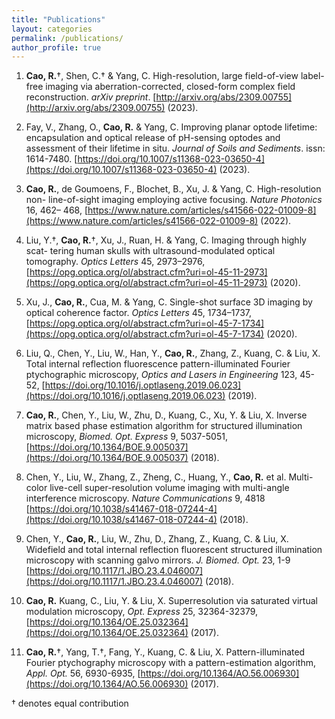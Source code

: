 ```yaml
---
title: "Publications"
layout: categories
permalink: /publications/
author_profile: true
---
```


1. **Cao, R.**†, Shen, C.† & Yang, C. High-resolution, large field-of-view label-free imaging via aberration-corrected, closed-form complex field reconstruction. *arXiv preprint*. [http://arxiv.org/abs/2309.00755](http://arxiv.org/abs/2309.00755) (2023).

2. Fay, V., Zhang, O., **Cao, R.** & Yang, C. Improving planar optode lifetime: encapsulation and optical release of pH-sensing optodes and assessment of their lifetime in situ. *Journal of Soils and Sediments*. issn: 1614-7480. [https://doi.org/10.1007/s11368-023-03650-4](https://doi.org/10.1007/s11368-023-03650-4) (2023). 

3.  **Cao, R.**, de Goumoens, F., Blochet, B., Xu, J. & Yang, C. High-resolution non- line-of-sight imaging employing active focusing. *Nature Photonics* 16, 462– 468, [https://www.nature.com/articles/s41566-022-01009-8](https://www.nature.com/articles/s41566-022-01009-8) (2022).

4. Liu, Y.†, **Cao, R.**†, Xu, J., Ruan, H. & Yang, C. Imaging through highly scat- tering human skulls with ultrasound-modulated optical tomography. *Optics Letters* 45, 2973–2976, [https://opg.optica.org/ol/abstract.cfm?uri=ol-45-11-2973](https://opg.optica.org/ol/abstract.cfm?uri=ol-45-11-2973) (2020). 

5. Xu, J., **Cao, R.**, Cua, M. & Yang, C. Single-shot surface 3D imaging by optical coherence factor. *Optics Letters* 45, 1734–1737, [https://opg.optica.org/ol/abstract.cfm?uri=ol-45-7-1734](https://opg.optica.org/ol/abstract.cfm?uri=ol-45-7-1734) (2020).

6. Liu, Q., Chen, Y., Liu, W., Han, Y., **Cao, R.**, Zhang, Z., Kuang, C. & Liu, X.
Total internal reflection fluorescence pattern-illuminated Fourier ptychographic microscopy, *Optics and Lasers in Engineering* 123, 45-52, [https://doi.org/10.1016/j.optlaseng.2019.06.023](https://doi.org/10.1016/j.optlaseng.2019.06.023) (2019).

7. **Cao, R.**, Chen, Y., Liu, W., Zhu, D., Kuang, C., Xu, Y. & Liu, X. Inverse matrix based phase estimation algorithm for structured illumination microscopy, *Biomed. Opt. Express* 9, 5037-5051, [https://doi.org/10.1364/BOE.9.005037](https://doi.org/10.1364/BOE.9.005037) (2018).

8. Chen, Y., Liu, W., Zhang, Z., Zheng, C., Huang, Y., **Cao, R.** et al. Multi-color live-cell super-resolution volume imaging with multi-angle interference microscopy. *Nature Communications* 9, 4818 [https://doi.org/10.1038/s41467-018-07244-4](https://doi.org/10.1038/s41467-018-07244-4) (2018).

9. Chen, Y., **Cao, R.**, Liu, W., Zhu, D., Zhang, Z., Kuang, C. & Liu, X. Widefield and total internal reflection fluorescent structured illumination microscopy with scanning galvo mirrors. *J. Biomed. Opt.* 23, 1-9 [https://doi.org/10.1117/1.JBO.23.4.046007](https://doi.org/10.1117/1.JBO.23.4.046007) (2018).

10. **Cao, R.** Kuang, C., Liu, Y. & Liu, X. Superresolution via saturated virtual modulation microscopy, *Opt. Express* 25, 32364-32379, [https://doi.org/10.1364/OE.25.032364](https://doi.org/10.1364/OE.25.032364) (2017).

11. **Cao, R.**†, Yang, T.†, Fang, Y., Kuang, C. & Liu, X. Pattern-illuminated Fourier ptychography microscopy with a pattern-estimation algorithm, *Appl. Opt.* 56, 6930-6935, [https://doi.org/10.1364/AO.56.006930](https://doi.org/10.1364/AO.56.006930) (2017).

† denotes equal contribution